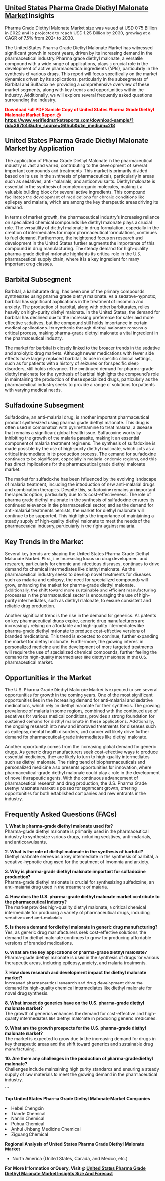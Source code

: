 <h2><a href="https://www.verifiedmarketreports.com/download-sample/?rid=367846&amp;utm_source=Github&amp;utm_medium=218" target="_blank">United States Pharma Grade Diethyl Malonate Market</a> Insights</h2><p>Pharma Grade Diethyl Malonate Market size was valued at USD 0.75 Billion in 2022 and is projected to reach USD 1.25 Billion by 2030, growing at a CAGR of 7.5% from 2024 to 2030.</p><p> <p>The United States Pharma Grade Diethyl Malonate Market has witnessed significant growth in recent years, driven by its increasing demand in the pharmaceutical industry. Pharma grade diethyl malonate, a versatile compound with a wide range of applications, plays a crucial role in the development of active pharmaceutical ingredients (APIs), particularly in the synthesis of various drugs. This report will focus specifically on the market dynamics driven by its applications, particularly in the subsegments of Barbital and Sulfadoxine, providing a comprehensive overview of these market segments, along with key trends and opportunities within the industry. Additionally, we will explore several frequently asked questions surrounding the industry.</p> <p><strong><p><span class=""><span style="color: #ff0000;"><strong>Download Full PDF Sample Copy of United States Pharma Grade Diethyl Malonate Market Report</strong> @ </span><a href="https://www.verifiedmarketreports.com/download-sample/?rid=367846&amp;utm_source=Github&amp;utm_medium=218" target="_blank">https://www.verifiedmarketreports.com/download-sample/?rid=367846&amp;utm_source=Github&amp;utm_medium=218</a></span></p></strong></p> <h2>United States Pharma Grade Diethyl Malonate Market by Application</h2> <p>The application of Pharma Grade Diethyl Malonate in the pharmaceutical industry is vast and varied, contributing to the development of several important compounds and treatments. This market is primarily divided based on its use in the synthesis of pharmaceuticals, particularly in areas such as sedatives, anti-malarials, and anticonvulsants. Diethyl malonate is essential in the synthesis of complex organic molecules, making it a valuable building block for several active ingredients. This compound facilitates the development of medications for chronic conditions like epilepsy and malaria, which are among the key therapeutic areas driving its demand.</p> <p>In terms of market growth, the pharmaceutical industry’s increasing reliance on specialized chemical compounds like diethyl malonate plays a crucial role. The versatility of diethyl malonate in drug formulation, especially in the creation of intermediates for major pharmaceutical formulations, continues to fuel demand. Furthermore, the heightened focus on research and development in the United States further augments the importance of this compound in drug manufacturing. The steady demand for high-quality pharma-grade diethyl malonate highlights its critical role in the U.S. pharmaceutical supply chain, where it is a key ingredient for many important drug classes.</p> <h2>Barbital Subsegment</h2> <p>Barbital, a barbiturate drug, has been one of the primary compounds synthesized using pharma grade diethyl malonate. As a sedative-hypnotic, barbital has significant applications in the treatment of insomnia and anxiety. The production of barbital, along with other barbiturates, relies heavily on high-purity diethyl malonate. In the United States, the demand for barbital has declined due to the increasing preference for safer and more effective sedatives, but the compound still holds importance in certain medical applications. Its synthesis through diethyl malonate remains a critical process, making pharma-grade diethyl malonate a vital ingredient in the pharmaceutical industry.</p> <p>The market for barbital is closely linked to the broader trends in the sedative and anxiolytic drug markets. Although newer medications with fewer side effects have largely replaced barbital, its use in specific clinical settings, such as for patients with a history of seizures or for specific sleep disorders, still holds relevance. The continued demand for pharma-grade diethyl malonate for the synthesis of barbital highlights the compound’s role in maintaining the production of these specialized drugs, particularly as the pharmaceutical industry seeks to provide a range of solutions for patients with varying medical needs.</p> <h2>Sulfadoxine Subsegment</h2> <p>Sulfadoxine, an anti-malarial drug, is another important pharmaceutical product synthesized using pharma grade diethyl malonate. This drug is often used in combination with pyrimethamine to treat malaria, a disease that remains a significant global health issue. Sulfadoxine works by inhibiting the growth of the malaria parasite, making it an essential component of malaria treatment regimens. The synthesis of sulfadoxine is made possible by the use of high-purity diethyl malonate, which acts as a critical intermediate in its production process. The demand for sulfadoxine continues to be significant, especially in malaria-endemic regions, and this has direct implications for the pharmaceutical grade diethyl malonate market.</p> <p>The market for sulfadoxine has been influenced by the evolving landscape of malaria treatment, including the introduction of new anti-malarial drugs and combination therapies. Despite this, sulfadoxine remains an important therapeutic option, particularly due to its cost-effectiveness. The role of pharma grade diethyl malonate in the synthesis of sulfadoxine ensures its continued relevance in the pharmaceutical sector, and as the demand for anti-malarial treatments persists, the market for diethyl malonate will continue to be supported. This highlights the importance of maintaining a steady supply of high-quality diethyl malonate to meet the needs of the pharmaceutical industry, particularly in the fight against malaria.</p> <h2>Key Trends in the Market</h2> <p>Several key trends are shaping the United States Pharma Grade Diethyl Malonate Market. First, the increasing focus on drug development and research, particularly for chronic and infectious diseases, continues to drive demand for chemical intermediates like diethyl malonate. As the pharmaceutical industry seeks to develop novel treatments for diseases such as malaria and epilepsy, the need for specialized compounds will grow, enhancing the market for pharma-grade diethyl malonate. Additionally, the shift toward more sustainable and efficient manufacturing processes in the pharmaceutical sector is encouraging the use of high-purity intermediates, such as diethyl malonate, to ensure consistent and reliable drug production.</p> <p>Another significant trend is the rise in the demand for generics. As patents on key pharmaceutical drugs expire, generic drug manufacturers are increasingly relying on affordable and high-quality intermediates like pharma-grade diethyl malonate to produce cost-effective versions of branded medications. This trend is expected to continue, further expanding the market for diethyl malonate. Furthermore, the growing interest in personalized medicine and the development of more targeted treatments will require the use of specialized chemical compounds, further fueling the demand for high-quality intermediates like diethyl malonate in the U.S. pharmaceutical market.</p> <h2>Opportunities in the Market</h2> <p>The U.S. Pharma Grade Diethyl Malonate Market is expected to see several opportunities for growth in the coming years. One of the most significant opportunities lies in the increasing demand for anti-malarial and sedative medications, which rely on diethyl malonate for their synthesis. The growing prevalence of malaria in some regions, combined with the continued use of sedatives for various medical conditions, provides a strong foundation for sustained demand for diethyl malonate in these applications. Additionally, the ongoing research into new and improved treatments for diseases such as epilepsy, mental health disorders, and cancer will likely drive further demand for pharmaceutical-grade intermediates like diethyl malonate.</p> <p>Another opportunity comes from the increasing global demand for generic drugs. As generic drug manufacturers seek cost-effective ways to produce essential medicines, they are likely to turn to high-quality intermediates such as diethyl malonate. The rising trend of biopharmaceuticals and personalized medicine also presents opportunities for innovation, where pharmaceutical-grade diethyl malonate could play a role in the development of novel therapeutic agents. With the continuous advancement of pharmaceutical research and drug production, the U.S. Pharma Grade Diethyl Malonate Market is poised for significant growth, offering opportunities for both established companies and new entrants in the industry.</p> <h2>Frequently Asked Questions (FAQs)</h2> <p><strong>1. What is pharma-grade diethyl malonate used for?</strong><br>Pharma-grade diethyl malonate is primarily used in the pharmaceutical industry to synthesize various drugs, including sedatives, anti-malarials, and anticonvulsants.</p> <p><strong>2. What is the role of diethyl malonate in the synthesis of barbital?</strong><br>Diethyl malonate serves as a key intermediate in the synthesis of barbital, a sedative-hypnotic drug used for the treatment of insomnia and anxiety.</p> <p><strong>3. Why is pharma-grade diethyl malonate important for sulfadoxine production?</strong><br>Pharma-grade diethyl malonate is crucial for synthesizing sulfadoxine, an anti-malarial drug used in the treatment of malaria.</p> <p><strong>4. How does the U.S. pharma-grade diethyl malonate market contribute to the pharmaceutical industry?</strong><br>The market provides high-quality diethyl malonate, a critical chemical intermediate for producing a variety of pharmaceutical drugs, including sedatives and anti-malarials.</p> <p><strong>5. Is there a demand for diethyl malonate in generic drug manufacturing?</strong><br>Yes, as generic drug manufacturers seek cost-effective solutions, the demand for diethyl malonate continues to grow for producing affordable versions of branded medications.</p> <p><strong>6. What are the key applications of pharma-grade diethyl malonate?</strong><br>Pharma-grade diethyl malonate is used in the synthesis of drugs for various therapeutic areas, including epilepsy, anxiety, and malaria treatments.</p> <p><strong>7. How does research and development impact the diethyl malonate market?</strong><br>Increased pharmaceutical research and drug development drive the demand for high-quality chemical intermediates like diethyl malonate for novel drug synthesis.</p> <p><strong>8. What impact do generics have on the U.S. pharma-grade diethyl malonate market?</strong><br>The growth of generics enhances the demand for cost-effective and high-quality intermediates like diethyl malonate in producing generic medicines.</p> <p><strong>9. What are the growth prospects for the U.S. pharma-grade diethyl malonate market?</strong><br>The market is expected to grow due to the increasing demand for drugs in key therapeutic areas and the shift toward generics and sustainable drug manufacturing.</p> <p><strong>10. Are there any challenges in the production of pharma-grade diethyl malonate?</strong><br>Challenges include maintaining high purity standards and ensuring a steady supply of raw materials to meet the growing demand in the pharmaceutical industry.</p> ```</p><p><strong>Top United States Pharma Grade Diethyl Malonate Market Companies</strong></p><div data-test-id=""><p><li>Hebei Chengxin</li><li> Tiande Chemical</li><li> Nanlin Chemical</li><li> Puhua Chemical</li><li> Anhui Jinbang Medicine Chemical</li><li> Ziguang Chemical</li></p><div><strong>Regional Analysis of&nbsp;United States Pharma Grade Diethyl Malonate Market</strong></div><ul><li dir="ltr"><p dir="ltr">North America&nbsp;(United States, Canada, and Mexico, etc.)</p></li></ul><p><strong>For More Information or Query, Visit @&nbsp;</strong><strong><a href="https://www.verifiedmarketreports.com/product/pharma-grade-diethyl-malonate-market/?utm_source=Github&amp;utm_medium=218" target="_blank">United States Pharma Grade Diethyl Malonate Market Insights Size And Forecast</a></strong></p></div>
